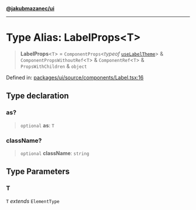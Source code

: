 [**@jakubmazanec/ui**](../README.md)

---

# Type Alias: LabelProps\<T\>

> **LabelProps**\<`T`\> = `ComponentProps`\<_typeof_
> [`useLabelTheme`](../variables/useLabelTheme.md)\> & `ComponentPropsWithoutRef`\<`T`\> &
> `ComponentRef`\<`T`\> & `PropsWithChildren` & `object`

Defined in:
[packages/ui/source/components/Label.tsx:16](https://github.com/jakubmazanec/tools/blob/6fe16df773d5da14c29261ea934e72b3f99fabb7/packages/ui/source/components/Label.tsx#L16)

## Type declaration

### as?

> `optional` **as**: `T`

### className?

> `optional` **className**: `string`

## Type Parameters

### T

`T` _extends_ `ElementType`
